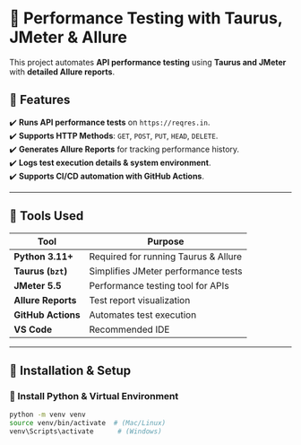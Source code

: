 # 🚀 Performance Testing with Taurus, JMeter & Allure

This project automates **API performance testing** using **Taurus and JMeter** with **detailed Allure reports**.

## 📌 Features
✔️ **Runs API performance tests** on `https://reqres.in`.  
✔️ **Supports HTTP Methods**: `GET`, `POST`, `PUT`, `HEAD`, `DELETE`.  
✔️ **Generates Allure Reports** for tracking performance history.  
✔️ **Logs test execution details & system environment**.  
✔️ **Supports CI/CD automation with GitHub Actions**.  

---

## 📌 Tools Used
| Tool       | Purpose |
|------------|---------|
| **Python 3.11+** | Required for running Taurus & Allure |
| **Taurus (`bzt`)** | Simplifies JMeter performance tests |
| **JMeter 5.5** | Performance testing tool for APIs |
| **Allure Reports** | Test report visualization |
| **GitHub Actions** | Automates test execution |
| **VS Code** | Recommended IDE |

---

## 📌 Installation & Setup

### 🔹 Install Python & Virtual Environment
```bash
python -m venv venv
source venv/bin/activate  # (Mac/Linux)
venv\Scripts\activate      # (Windows)
